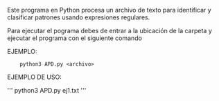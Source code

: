 Este programa en Python procesa un archivo de texto para identificar y clasificar patrones usando expresiones regulares.

Para ejecutar el pograma debes de entrar a la ubicación de la carpeta y ejecutar el programa con el siguiente comando 

EJEMPLO:

```
    python3 APD.py <archivo>
```

EJEMPLO DE USO:

'''
    python3 APD.py ej1.txt
'''


